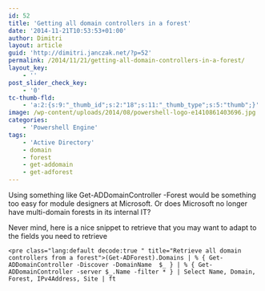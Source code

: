 ```yaml
---
id: 52
title: 'Getting all domain controllers in a forest'
date: '2014-11-21T10:53:53+01:00'
author: Dimitri
layout: article
guid: 'http://dimitri.janczak.net/?p=52'
permalink: /2014/11/21/getting-all-domain-controllers-in-a-forest/
layout_key:
    - ''
post_slider_check_key:
    - '0'
tc-thumb-fld:
    - 'a:2:{s:9:"_thumb_id";s:2:"18";s:11:"_thumb_type";s:5:"thumb";}'
image: /wp-content/uploads/2014/08/powershell-logo-e1410861403696.jpg
categories:
    - 'Powershell Engine'
tags:
    - 'Active Directory'
    - domain
    - forest
    - get-addomain
    - get-adforest
---
```


Using something like Get-ADDomainController -Forest would be something too easy for module designers at Microsoft. Or does Microsoft no longer have multi-domain forests in its internal IT?

Never mind, here is a nice snippet to retrieve that you may want to adapt to the fields you need to retrieve

```
<pre class="lang:default decode:true " title="Retrieve all domain controllers from a forest">(Get-ADForest).Domains | % { Get-ADDomainController -Discover -DomainName  $_ } | % { Get-ADDomainController -server $_.Name -filter * } | Select Name, Domain, Forest, IPv4Address, Site | ft
```